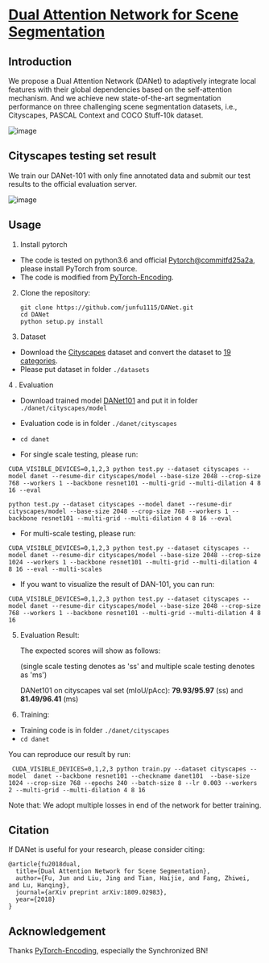 # [Dual Attention Network for Scene Segmentation](https://arxiv.org/pdf/1809.02983.pdf)

## Introduction

We propose a Dual Attention Network (DANet) to adaptively integrate local features with their global dependencies based on the self-attention mechanism. And we achieve new state-of-the-art segmentation performance on three challenging scene segmentation datasets, i.e., Cityscapes, PASCAL Context and COCO Stuff-10k dataset.

![image](img/overview.png)

## Cityscapes testing set result

We train our DANet-101 with only fine annotated data and submit our test results to the official evaluation server.

![image](img/tab3.png)

## Usage

1. Install pytorch 

  - The code is tested on python3.6 and official [Pytorch@commitfd25a2a](https://github.com/pytorch/pytorch/tree/fd25a2a86c6afa93c7062781d013ad5f41e0504b#from-source), please install PyTorch from source.
  - The code is modified from [PyTorch-Encoding](https://github.com/zhanghang1989/PyTorch-Encoding). 
  
2. Clone the repository:

   ```shell
   git clone https://github.com/junfu1115/DANet.git 
   cd DANet 
   python setup.py install
   ```
   
3. Dataset

  - Download the [Cityscapes](https://www.cityscapes-dataset.com/) dataset and convert the dataset to [19 categories](https://github.com/mcordts/cityscapesScripts/blob/master/cityscapesscripts/helpers/labels.py). 
  - Please put dataset in folder `./datasets`

4 . Evaluation

  - Download trained model [DANet101](https://drive.google.com/open?id=1XmpFEF-tbPH0Rmv4eKRxYJngr3pTbj6p) and put it in folder `./danet/cityscapes/model`
  - Evaluation code is in folder `./danet/cityscapes`
  - `cd danet`

  - For single scale testing, please run:
  
   ```shell
   CUDA_VISIBLE_DEVICES=0,1,2,3 python test.py --dataset cityscapes --model danet --resume-dir cityscapes/model --base-size 2048 --crop-size 768 --workers 1 --backbone resnet101 --multi-grid --multi-dilation 4 8 16 --eval
   ```
   ```shell
   python test.py --dataset cityscapes --model danet --resume-dir cityscapes/model --base-size 2048 --crop-size 768 --workers 1 --backbone resnet101 --multi-grid --multi-dilation 4 8 16 --eval
   ```
   
  - For multi-scale testing, please run:
  
   ```shell
   CUDA_VISIBLE_DEVICES=0,1,2,3 python test.py --dataset cityscapes --model danet --resume-dir cityscapes/model --base-size 2048 --crop-size 1024 --workers 1 --backbone resnet101 --multi-grid --multi-dilation 4 8 16 --eval --multi-scales
   ```  
   
  - If you want to visualize the result of DAN-101, you can run:
 
   ```shell
   CUDA_VISIBLE_DEVICES=0,1,2,3 python test.py --dataset cityscapes --model danet --resume-dir cityscapes/model --base-size 2048 --crop-size 768 --workers 1 --backbone resnet101 --multi-grid --multi-dilation 4 8 16
   ```
   
5. Evaluation Result:

   The expected scores will show as follows:
   
   (single scale testing denotes as 'ss' and multiple scale testing denotes as 'ms')
   
   DANet101 on cityscapes val set (mIoU/pAcc): **79.93/95.97** (ss) and **81.49/96.41** (ms)


6. Training:

  - Training code is in folder `./danet/cityscapes`
  - `cd danet`
  
   You can reproduce our result by run:

  ```shell
   CUDA_VISIBLE_DEVICES=0,1,2,3 python train.py --dataset cityscapes --model  danet --backbone resnet101 --checkname danet101  --base-size 1024 --crop-size 768 --epochs 240 --batch-size 8 --lr 0.003 --workers 2 --multi-grid --multi-dilation 4 8 16
   ```
 
   Note that: We adopt multiple losses in end of the network for better training. 
   

## Citation
If DANet is useful for your research, please consider citing:
```
@article{fu2018dual,
  title={Dual Attention Network for Scene Segmentation},
  author={Fu, Jun and Liu, Jing and Tian, Haijie, and Fang, Zhiwei, and Lu, Hanqing},
  journal={arXiv preprint arXiv:1809.02983},
  year={2018}
}
```
## Acknowledgement
Thanks [PyTorch-Encoding](https://github.com/zhanghang1989/PyTorch-Encoding), especially the Synchronized BN!
